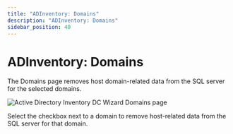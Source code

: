 ```yaml
---
title: "ADInventory: Domains"
description: "ADInventory: Domains"
sidebar_position: 40
---
```


# ADInventory: Domains

The Domains page removes host domain-related data from the SQL server for the selected domains.

![Active Directory Inventory DC Wizard Domains page](/img/product_docs/accessanalyzer/12.0/admin/datacollector/adinventory/domains.webp)

Select the checkbox next to a domain to remove host-related data from the SQL server for that
domain.
